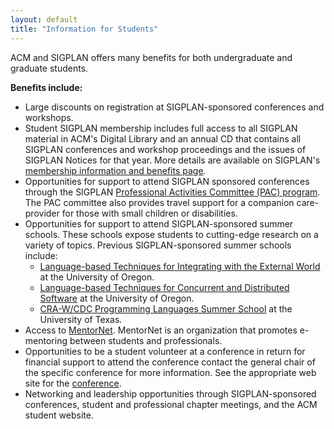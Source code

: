 ```yaml
---
layout: default
title: "Information for Students"
---
```

ACM and SIGPLAN offers many benefits for both undergraduate and graduate students.  

**Benefits include:**  

-   Large discounts on registration at SIGPLAN-sponsored
    conferences and workshops.  
-   Student SIGPLAN membership includes full access to all SIGPLAN
    material in ACM's Digital Library and an annual CD that contains
    all SIGPLAN conferences and workshop proceedings and the issues of
    SIGPLAN Notices for that year. More details are available on
    SIGPLAN's [membership information and benefits page](/Membership).  
-   Opportunities for support to attend SIGPLAN sponsored
    conferences through the SIGPLAN [Professional Activities Committee (PAC) program](/PAC). The PAC committee also provides travel
    support for a companion care-provider for those with small children
    or disabilities.  
-   Opportunities for support to attend SIGPLAN-sponsored summer
    schools. These schools expose students to cutting-edge research on
    a variety of topics. Previous SIGPLAN-sponsored summer schools
    include:
    -   [Language-based Techniques for Integrating with the External World](http://www.cs.uoregon.edu/research/summerschool/summer07/)
        at the University of Oregon.  
    -   [Language-based Techniques for Concurrent and Distributed Software](http://www.cs.uoregon.edu/research/summerschool/summer06/)
        at the University of Oregon.  
    -   [CRA-W/CDC Programming Languages Summer School](http://www.cs.utexas.edu/users/mckinley/pl-summer-2007/)
        at the University of Texas.  
-   Access to
    [MentorNet](http://www.acm.org/membership/student/mentornet).
    MentorNet is an organization that promotes e-mentoring between
    students and professionals.  
-   Opportunities to be a student volunteer at a conference in
    return for financial support to attend the conference contact the
    general chair of the specific conference for more information. See
    the appropriate web site for the [conference](/Conferences).  
-   Networking and leadership opportunities through
    SIGPLAN-sponsored conferences, student and professional chapter
    meetings, and the ACM student website.  
